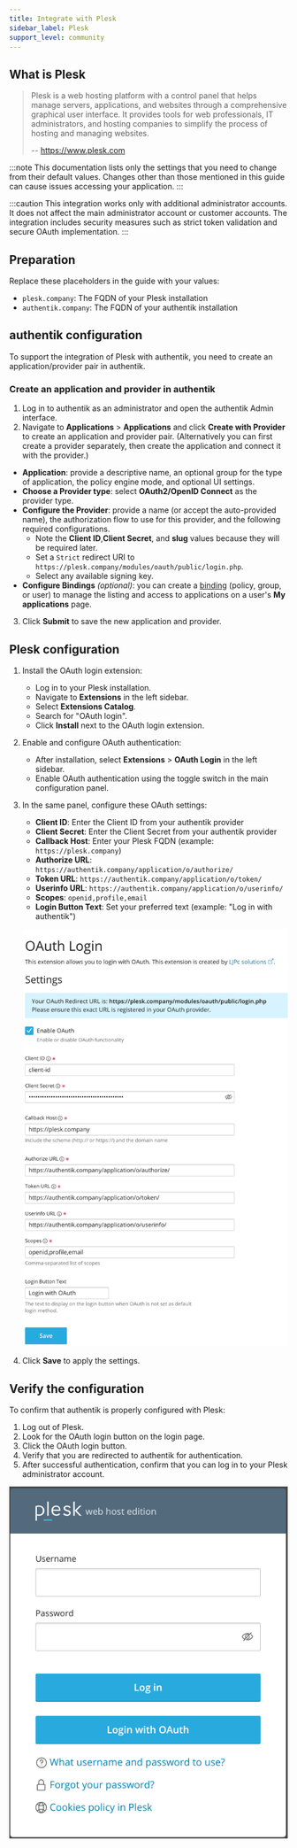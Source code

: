 ```yaml
---
title: Integrate with Plesk
sidebar_label: Plesk
support_level: community
---
```


## What is Plesk

> Plesk is a web hosting platform with a control panel that helps manage servers, applications, and websites through a comprehensive graphical user interface. It provides tools for web professionals, IT administrators, and hosting companies to simplify the process of hosting and managing websites.
>
> -- https://www.plesk.com

:::note
This documentation lists only the settings that you need to change from their default values. Changes other than those mentioned in this guide can cause issues accessing your application.
:::

:::caution
This integration works only with additional administrator accounts. It does not affect the main administrator account or customer accounts. The integration includes security measures such as strict token validation and secure OAuth implementation.
:::

## Preparation

Replace these placeholders in the guide with your values:

- `plesk.company`: The FQDN of your Plesk installation
- `authentik.company`: The FQDN of your authentik installation

## authentik configuration

To support the integration of Plesk with authentik, you need to create an application/provider pair in authentik.

### Create an application and provider in authentik

1. Log in to authentik as an administrator and open the authentik Admin interface.
2. Navigate to **Applications** > **Applications** and click **Create with Provider** to create an application and provider pair. (Alternatively you can first create a provider separately, then create the application and connect it with the provider.)

- **Application**: provide a descriptive name, an optional group for the type of application, the policy engine mode, and optional UI settings.
- **Choose a Provider type**: select **OAuth2/OpenID Connect** as the provider type.
- **Configure the Provider**: provide a name (or accept the auto-provided name), the authorization flow to use for this provider, and the following required configurations.
    - Note the **Client ID**,**Client Secret**, and **slug** values because they will be required later.
    - Set a `Strict` redirect URI to `https://plesk.company/modules/oauth/public/login.php`.
    - Select any available signing key.
- **Configure Bindings** _(optional)_: you can create a [binding](https://docs.goauthentik.io/docs/add-secure-apps/flows-stages/bindings/) (policy, group, or user) to manage the listing and access to applications on a user's **My applications** page.

3. Click **Submit** to save the new application and provider.

## Plesk configuration

1. Install the OAuth login extension:

    - Log in to your Plesk installation.
    - Navigate to **Extensions** in the left sidebar.
    - Select **Extensions Catalog**.
    - Search for "OAuth login".
    - Click **Install** next to the OAuth login extension.

2. Enable and configure OAuth authentication:

    - After installation, select **Extensions** > **OAuth Login** in the left sidebar.
    - Enable OAuth authentication using the toggle switch in the main configuration panel.

3. In the same panel, configure these OAuth settings:

    - **Client ID**: Enter the Client ID from your authentik provider
    - **Client Secret**: Enter the Client Secret from your authentik provider
    - **Callback Host**: Enter your Plesk FQDN (example: `https://plesk.company`)
    - **Authorize URL**: `https://authentik.company/application/o/authorize/`
    - **Token URL**: `https://authentik.company/application/o/token/`
    - **Userinfo URL**: `https://authentik.company/application/o/userinfo/`
    - **Scopes**: `openid,profile,email`
    - **Login Button Text**: Set your preferred text (example: "Log in with authentik")

    ![Plesk OAuth Login Settings](plesk-oauth-settings.png)

4. Click **Save** to apply the settings.

## Verify the configuration

To confirm that authentik is properly configured with Plesk:

1. Log out of Plesk.
2. Look for the OAuth login button on the login page.
3. Click the OAuth login button.
4. Verify that you are redirected to authentik for authentication.
5. After successful authentication, confirm that you can log in to your Plesk administrator account.

![Plesk Login Page with OAuth Button](plesk-login-page.png)
